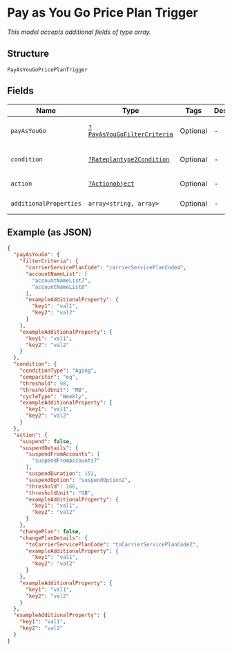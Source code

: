 
# Pay as You Go Price Plan Trigger

*This model accepts additional fields of type array.*

## Structure

`PayAsYouGoPricePlanTrigger`

## Fields

| Name | Type | Tags | Description | Getter | Setter |
|  --- | --- | --- | --- | --- | --- |
| `payAsYouGo` | [`?PayAsYouGoFilterCriteria`](../../doc/models/pay-as-you-go-filter-criteria.md) | Optional | - | getPayAsYouGo(): ?PayAsYouGoFilterCriteria | setPayAsYouGo(?PayAsYouGoFilterCriteria payAsYouGo): void |
| `condition` | [`?Rateplantype2Condition`](../../doc/models/rateplantype-2-condition.md) | Optional | - | getCondition(): ?Rateplantype2Condition | setCondition(?Rateplantype2Condition condition): void |
| `action` | [`?Actionobject`](../../doc/models/actionobject.md) | Optional | - | getAction(): ?Actionobject | setAction(?Actionobject action): void |
| `additionalProperties` | `array<string, array>` | Optional | - | findAdditionalProperty(string key): array | additionalProperty(string key, array value): void |

## Example (as JSON)

```json
{
  "payAsYouGo": {
    "filterCriteria": {
      "carrierServicePlanCode": "carrierServicePlanCode4",
      "accountNameList": [
        "accountNameList7",
        "accountNameList8"
      ],
      "exampleAdditionalProperty": {
        "key1": "val1",
        "key2": "val2"
      }
    },
    "exampleAdditionalProperty": {
      "key1": "val1",
      "key2": "val2"
    }
  },
  "condition": {
    "conditionType": "Aging",
    "comparitor": "eq",
    "threshold": 98,
    "thresholdUnit": "MB",
    "cycleType": "Weekly",
    "exampleAdditionalProperty": {
      "key1": "val1",
      "key2": "val2"
    }
  },
  "action": {
    "suspend": false,
    "suspendDetails": {
      "suspendFromAccounts": [
        "suspendFromAccounts7"
      ],
      "suspendDuration": 152,
      "suspendOption": "suspendOption2",
      "threshold": 166,
      "thresholdUnit": "GB",
      "exampleAdditionalProperty": {
        "key1": "val1",
        "key2": "val2"
      }
    },
    "changePlan": false,
    "changePlanDetails": {
      "toCarrierServicePlanCode": "toCarrierServicePlanCode2",
      "exampleAdditionalProperty": {
        "key1": "val1",
        "key2": "val2"
      }
    },
    "exampleAdditionalProperty": {
      "key1": "val1",
      "key2": "val2"
    }
  },
  "exampleAdditionalProperty": {
    "key1": "val1",
    "key2": "val2"
  }
}
```

